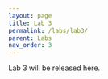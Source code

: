 ```yaml
---
layout: page
title: Lab 3
permalink: /labs/lab3/
parent: Labs
nav_order: 3
---
```


Lab 3 will be released here.

